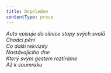 ```yaml
---
title: Dopoledne
contentType: prose
---
```


<section>

_Auto vpisuje do silnice stopy svých svalů  
Chodci pění  
Co další rekvizity  
Nastávajícího dne  
Který svým gestem roztíráme  
Až k soumraku_

</section>

